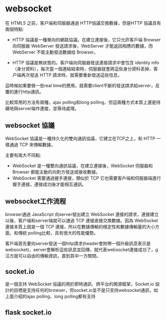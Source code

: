 # websocket
在 HTML5 之前，客户端和伺服器通過 HTTP協議交換數據，但是HTTP 協議具有兩個特點:
* HTTP 協議是一種單向的網路協議。在建立連接後，它只允許客戶端 Browser 向伺服器 WebServer 發送請求後，WebServer 才能返回相應的數據，而 WebServer 不能主動發送數據给 Browser。

* HTTP 協議是無狀態的。客户端向伺服器發送連接請求中會包含 identity info（身分資料），每次當一個連結結束時，伺服器就會將這些身分資料丢掉，客户端再次發送 HTTP 請求時，就需要重新發送這些信息。

這時候如果要做一些real time的應用，就需要client不斷的發送請求給server，反覆的進行http通訊。

比較常用的方法有兩種，ajax polling和long polling，但這兩種方式本質上還是持續地與server端作連接，並等待處理。
## websocket 協議
WebSocket 協議是一種持久化的雙向通訊協議，它建立在TCP之上，和 HTTP 一樣通過 TCP 來傳輸數據。

主要有兩大不同點:

* WebSocket 是一種雙向通訊協議，在建立連接後，WebSocket 伺服器和 Browser 都能主動的向對方發送或接收數據。
* WebSocket 需要通過握手連接，類似於 TCP 它也需要客戶端和伺服器端進行握手連接，連接成功後才能相互通訊。

## websocket工作流程
browser通過 JavaScript 向server發出建立 WebSocket 連接的請求，連接建立以後，客户端和server端就可以通過 TCP 連接直接交換數據。因為 WebSocket 連接本質上就是一個 TCP 連接，所以在數據傳輸的穩定性和數據傳輸量的大小方面，和傳統
polling比較，具有很大的性能優勢。

客戶端首先要向server發送一個http請求(header會附帶一個升級訊息表示是websocket)，server會解析這些訊息並回傳，就代表websocket連接成功了，g汪方就可以自由的傳輸資訊，直到其中一方關閉。

## socket.io
是一個支持 WebSocket 協議的用於即時通訊、跨平台的開源框架，Socket.io 設計的目標是支持任何的browser，但socket.io並不是只支持websocket通訊，如上面介紹的ajax polling、long polling都有支持

## flask socket.io
